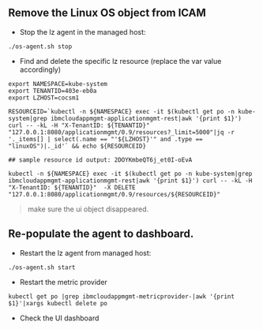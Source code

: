 ## Remove the Linux OS object from ICAM

- Stop the lz agent in the managed host:

```
./os-agent.sh stop
```

- Find and delete the specific lz resource (replace the var value accordingly)

```
export NAMESPACE=kube-system
export TENANTID=403e-eb0a
export LZHOST=cocsm1

RESOURCEID=`kubectl -n ${NAMESPACE} exec -it $(kubectl get po -n kube-system|grep ibmcloudappmgmt-applicationmgmt-rest|awk '{print $1}') curl -- -kL -H "X-TenantID: ${TENANTID}" "127.0.0.1:8080/applicationmgmt/0.9/resources?_limit=5000"|jq -r '._items[] | select(.name == "'${LZHOST}'" and .type == "linuxOS")|._id'` && echo ${RESOURCEID}

## sample resource id output: 2DOYKmbeQT6j_et0I-oEvA

kubectl -n ${NAMESPACE} exec -it $(kubectl get po -n kube-system|grep ibmcloudappmgmt-applicationmgmt-rest|awk '{print $1}') curl -- -kL -H "X-TenantID: ${TENANTID}"  -X DELETE "127.0.0.1:8080/applicationmgmt/0.9/resources/${RESOURCEID}"
```
> make sure the ui object disappeared.


## Re-populate the agent to dashboard.

- Restart the lz agent from managed host:

```
./os-agent.sh start
```

- Restart the metric provider

```
kubectl get po |grep ibmcloudappmgmt-metricprovider-|awk '{print $1}'|xargs kubectl delete po
```

- Check the UI dashboard
